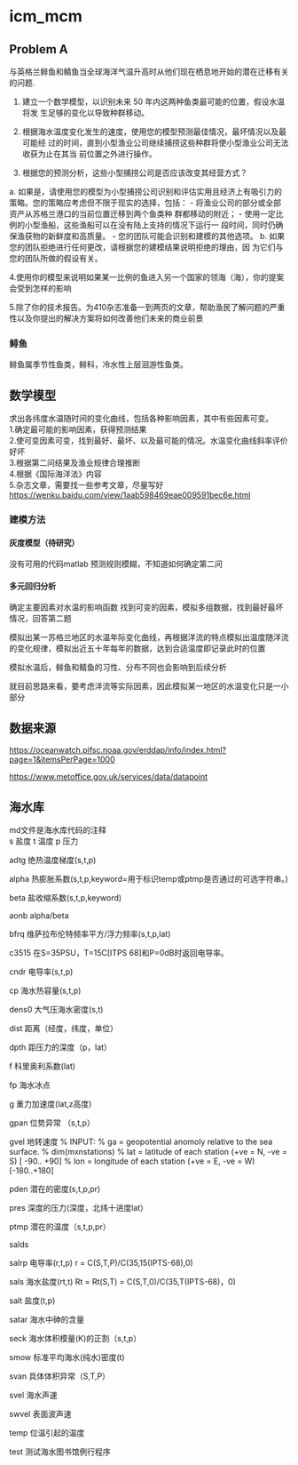 # icm_mcm
## Problem A
与英格兰鲱鱼和鲭鱼当全球海洋气温升高时从他们现在栖息地开始的潜在迁移有关的问题.
1. 建立一个数学模型，以识别未来 50 年内这两种鱼类最可能的位置，假设水温将发 生足够的变化以导致种群移动。 
 
2. 根据海水温度变化发生的速度，使用您的模型预测最佳情况，最坏情况以及最可能经 过的时间，直到小型渔业公司继续捕捞这些种群将使小型渔业公司无法收获为止在其当 前位置之外进行操作。 
 
3. 根据您的预测分析，这些小型捕捞公司是否应该改变其经营方式？ 
 
a. 如果是，请使用您的模型为小型捕捞公司识别和评估实用且经济上有吸引力的 策略。您的策略应考虑但不限于现实的选择，包括： - 将渔业公司的部分或全部资产从苏格兰港口的当前位置迁移到两个鱼类种 群都移动的附近； - 使用一定比例的小型渔船，这些渔船可以在没有陆上支持的情况下运行一 段时间，同时仍确保渔获物的新鲜度和高质量。 - 您的团队可能会识别和建模的其他选项。 b. 如果您的团队拒绝进行任何更改，请根据您的建模结果说明拒绝的理由，因 为它们与您的团队所做的假设有关。 

4.使用你的模型来说明如果某一比例的鱼进入另一个国家的领海（海），你的提案会受到怎样的影响

5.除了你的技术报告。为410杂志准备一到两页的文章，帮助渔民了解问题的严重性以及你提出的解决方案将如何改善他们未来的商业前景
### 鲱鱼
鲱鱼属季节性鱼类，鲱科，冷水性上层洄游性鱼类。

## 数学模型
求出各纬度水温随时间的变化曲线，包括各种影响因素，其中有些因素可变。</br>
1.确定最可能的影响因素，获得预测结果</br>
2.使可变因素可变，找到最好、最坏、以及最可能的情况。水温变化曲线斜率评价好坏</br>
3.根据第二问结果及渔业规律合理推断</br>
4.根据《国际海洋法》内容</br>
5.杂志文章，需要找一些参考文章，尽量写好</br>https://wenku.baidu.com/view/1aab598469eae009591bec6e.html

### 建模方法
#### 灰度模型（待研究）
没有可用的代码matlab
预测规则模糊，不知道如何确定第二问
#### 多元回归分析
确定主要因素对水温的影响函数
找到可变的因素，模拟多组数据，找到最好最坏情况，回答第二题

模拟出某一苏格兰地区的水温年际变化曲线，再根据洋流的特点模拟出温度随洋流的变化规律，模拟出近五十年每年的数据，达到合适温度即记录此时的位置

模拟水温后，鲱鱼和鲭鱼的习性、分布不同也会影响到后续分析

就目前思路来看，要考虑洋流等实际因素，因此模拟某一地区的水温变化只是一小部分
## 数据来源
https://oceanwatch.pifsc.noaa.gov/erddap/info/index.html?page=1&itemsPerPage=1000

https://www.metoffice.gov.uk/services/data/datapoint
## 海水库
md文件是海水库代码的注释</br>
s 盐度 t 温度 p 压力

adtg 绝热温度梯度(s,t,p)

alpha 热膨胀系数(s,t,p,keyword=用于标识temp或ptmp是否通过的可选字符串。)

beta 盐收缩系数(s,t,p,keyword)

aonb alpha/beta

bfrq 维萨拉布伦特频率平方/浮力频率(s,t,p,lat)

c3515 在S=35PSU，T=15C[ITPS 68]和P=0dB时返回电导率。

cndr 电导率(s,t,p)

cp 海水热容量(s,t,p)

dens0 大气压海水密度(s,t)

dist 距离（经度，纬度，单位）

dpth 距压力的深度（p，lat）

f 科里奥利系数(lat)

fp 海水冰点

g 重力加速度(lat,z高度)

gpan 位势异常 （s,t,p）

gvel 地转速度 
% INPUT:
%    ga   = geopotential anomoly relative to the sea surface.
%           dim(mxnstations)
%    lat  = latitude  of each station (+ve = N, -ve = S) [ -90.. +90]
%    lon  = longitude of each station (+ve = E, -ve = W) [-180..+180]

pden 潜在的密度(s,t,p,pr)

pres 深度的压力(深度，北纬十进度lat）

ptmp 潜在的温度（s,t,p,pr）

salds 

salrp 电导率(r,t,p) r =  C(S,T,P)/C(35,15(IPTS-68),0) 

sals 海水盐度(rt,t) Rt = Rt(S,T) = C(S,T,0)/C(35,T(IPTS-68)，0)

salt 盐度(t,p)

satar 海水中砷的含量

seck 海水体积模量(K)的正割（s,t,p）

smow 标准平均海水(纯水)密度(t)

svan 具体体积异常（S,T,P）

svel 海水声速

swvel 表面波声速

temp 位温引起的温度

test 测试海水图书馆例行程序


